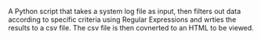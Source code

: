 A Python script that takes a system log file as input, then filters out data according to specific criteria using Regular Expressions and wrties the results to a csv file. The csv file is then covnerted to an HTML to be viewed.
